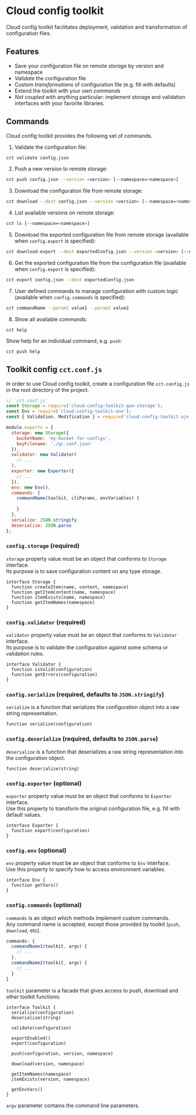 # Cloud config toolkit

Cloud config toolkit facilitates deployment, validation and transformation of configuration files.  

## Features

* Save your configuration file on remote *storage* by version and namespace
* *Validate* the configuration file
* Custom *transformations* of configuration file (e.g. fill with defaults)
* Extend the toolkit with your *own commands*
* *Not coupled* with anything particular: implement storage and validation interfaces with your favorite libraries.

## Commands

Cloud config toolkit provides the following set of commands.

1) Validate the configuration file:

```bash
cct validate config.json
```

2) Push a new version to remote storage:

```bash
cct push config.json --version <version> [--namespace=<namespace>]
```

3) Download the configuration file from remote storage:

```bash
cct download --dest config.json --version <version> [--namespace=<namespace>]
```

4) List available versions on remote storage:

```bash
cct ls [--namespace=<namespace>]
```

5) Download the exported configuration file from remote storage (available when `config.export` is specified):

```bash
cct download-export --dest exportedConfig.json --version <version> [--namespace=<namespace>]
```

6) Get the exported configuration file from the configuration file (available when `config.export` is specified):

```bash
cct export config.json --dest exportedConfig.json
```

7) User defined commands to manage configuration with custom logic (available when `config.commands` is specified):

```bash
cct commandName --param1 value1 --param2 value2
```

8) Show all available commands:  

```
cct help
```

Show help for an individual command, e.g. `push`:  

```
cct push help
```

## Toolkit config `cct.conf.js`

In order to use Cloud config toolkit, create a configuration file `cct-config.js` in the root directory of the project.

```javascript
// `cct.conf.js`
const Storage = require('cloud-config-toolkit-gae-storage');
const Env = require('cloud-config-toolkit-env');
const { Validation, Modification } = require('cloud-config-toolkit-ajv');

module.exports = {
  storage: new Storage({
    bucketName: 'my-bucket-for-configs',
    keyFilename: './gc.conf.json'
  }),
  validator: new Validator(
    // ...
  ),
  exporter: new Exporter({
    // ...
  }),
  env: new Env(),
  commands: {
    commandName(toolkit, cliParams, envVariables) {
            
    }
  },
  serialize: JSON.stringify,
  deserialize: JSON.parse
};
```

### `config.storage` (required)

`storage` property value must be an object that conforms to `Storage` interface.  
Its purpose is to save configuration content on any type storage.

```
interface Storage {
  function createItem(name, content, namespace)
  function getItemContent(name, namespace)
  function itemExists(name, namespace)
  function getItemNames(namespace)
}
```

### `config.validator` (required)

`validator` property value must be an object that conforms to `Validator` interface.  
Its purpose is to validate the configuration against some schema or validation rules.  

```
interface Validator {
  function isValid(configuration)
  function getErrors(configuration)
}
```

### `config.serialize` (required, defaults to `JSON.stringify`)

`serialize` is a function that serializes the configuration object into a raw string representation.  

```
function serialize(configuration)
```

### `config.deserialize` (required, defaults to `JSON.parse`)

`deserialize` is a function that deserializes a raw string representation into the configuration object.  

```
function deserialize(string)
```

### `config.exporter` (optional)

`exporter` property value must be an object that conforms to `Exporter` interface.  
Use this property to transform the original configuration file, e.g. fill with default values.

```
interface Exporter {
  function export(configuration)
}
```

### `config.env` (optional)

`env` property value must be an object that conforms to `Env` interface.  
Use this property to specify how to access environment variables.  

```
interface Env {
  function getVars()
}
```

### `config.commands` (optional)

`commands` is an object which methods implement custom commands.  
Any command name is accepted, except those provided by toolkit (`push`, `download`, etc).

```javascript
commands: {
  commandName1(toolkit, argv) {
    // ...
  },
  commandName2(toolkit, argv) {
    // ...
  }
}
```

`toolkit` parameter is a facade that gives access to push, download and other toolkit functions:

```
interface Toolkit {
  serialize(configuration)
  deserialize(string)

  validate(configuration)

  exportEnabled()
  export(configuration)

  push(configuration, version, namespace)

  download(version, namespace)

  getItemNames(namespace)
  itemExists(version, namespace)

  getEnvVars()
}
```

`argv` parameter contains the command line parameters.  